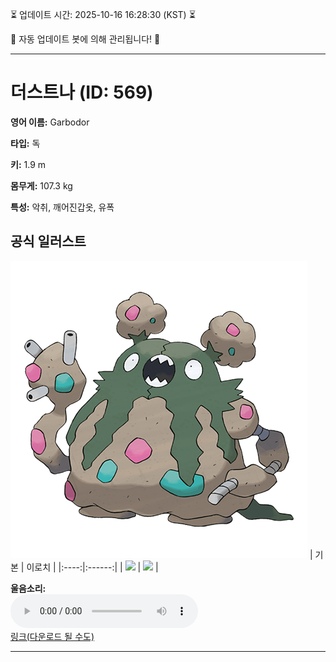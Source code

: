 
⏳ 업데이트 시간: 2025-10-16 16:28:30 (KST) ⏳

🤖 자동 업데이트 봇에 의해 관리됩니다! 🤖

---

# 더스트나 (ID: 569)
**영어 이름:** Garbodor

**타입:** 독

**키:** 1.9 m

**몸무게:** 107.3 kg

**특성:** 악취, 깨어진갑옷, 유폭

## 공식 일러스트
![](https://raw.githubusercontent.com/PokeAPI/sprites/master/sprites/pokemon/other/official-artwork/569.png)
| 기본 | 이로치 |
|:----:|:------:|
| <img src="http://play.pokemonshowdown.com/sprites/ani/garbodor.gif" width="200"> | <img src="http://play.pokemonshowdown.com/sprites/ani-shiny/garbodor.gif" width="200"> |

**울음소리:**<br><audio controls src="https://raw.githubusercontent.com/PokeAPI/cries/main/cries/pokemon/latest/569.ogg"></audio><br> [링크(다운로드 될 수도)](https://raw.githubusercontent.com/PokeAPI/cries/main/cries/pokemon/latest/569.ogg)


---
